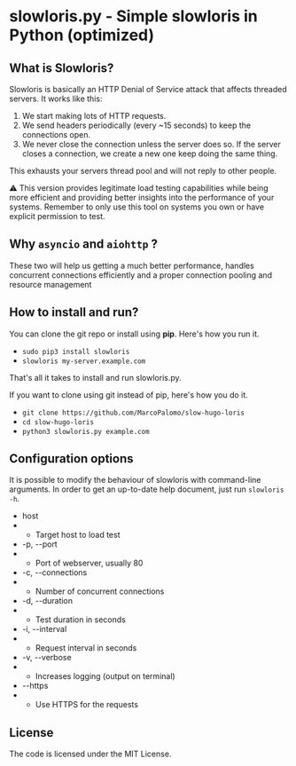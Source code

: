 # slowloris.py - Simple slowloris in Python (optimized)

## What is Slowloris?
Slowloris is basically an HTTP Denial of Service attack that affects threaded servers. It works like this:

1. We start making lots of HTTP requests.
2. We send headers periodically (every ~15 seconds) to keep the connections open.
3. We never close the connection unless the server does so. If the server closes a connection, we create a new one keep doing the same thing.

This exhausts your servers thread pool and will not reply to other people.

:warning: This version provides legitimate load testing capabilities while being more efficient and providing better insights into the performance of your systems. Remember to only use this tool on systems you own or have explicit permission to test.

## Why `asyncio` and `aiohttp` ?

These two will help us getting a much better performance, handles concurrent connections efficiently and a proper connection pooling and resource management


## How to install and run?

You can clone the git repo or install using **pip**. Here's how you run it.

* `sudo pip3 install slowloris`
* `slowloris my-server.example.com`

That's all it takes to install and run slowloris.py.

If you want to clone using git instead of pip, here's how you do it.

* `git clone https://github.com/MarcoPalomo/slow-hugo-loris`
* `cd slow-hugo-loris`
* `python3 slowloris.py example.com`


## Configuration options
It is possible to modify the behaviour of slowloris with command-line
arguments. In order to get an up-to-date help document, just run
`slowloris -h`.

* host
* * Target host to load test
* -p, --port
* * Port of webserver, usually 80
* -c, --connections
* * Number of concurrent connections
* -d, --duration
* * Test duration in seconds
* -i, --interval
* * Request interval in seconds
* -v, --verbose
* * Increases logging (output on terminal)
* --https
* * Use HTTPS for the requests

## License
The code is licensed under the MIT License.
